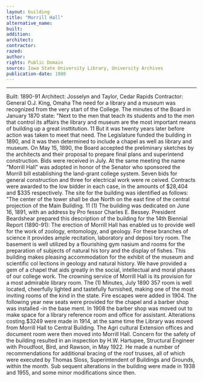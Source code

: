 ```yaml
---
layout: building
title: "Morrill Hall"
alternative_name: 
built: 
addition:
architect: 
contractor: 
razed: 
author:
rights: Public Domain
source: Iowa State University Library, University Archives
publication-date: 1980 
---
```

---

Built: 1890-91 Architect: Josselyn and Taylor, Cedar Rapids Contractor: General O.J. King, Omaha 
The need for a library and a museum was recognized from the very start of the College. The minutes of the Board in January 1870 state: "Next to the men that teach its students and to the men that control its affairs the library and museum are the most important means of building up a great insttitution. 11 
But it was twenty years later before action was taken to meet that need. The Legislature funded the building in 1890, and it was then determined to include a chapel as well as library and museum. 
On May 15, 1890, the Board accepted the preliminary sketches by the architects and their proposal to prepare final plans and superintend construction. Bids were received in July. At the same meeting the name "Morrill Hall" was adopted in honor of the Senator who sponsored the Morrill bill establishing the land-grant college system. Seven bids for general construction and three for electrical work were re ceived. Contracts were awarded to the low bidder in each case, in the amounts of $28,404 and $335 respectively. 
The site for the building was identified as follows: "The center of the tower shall be due North on the east fine of the central projection of the Main Building. 11 (1) 
The building was dedicated on June 16, 1891, with an address by Pro fessor Charles E. Bessey. 
President Beardshear prepared this description of the building for the 14th Biennial Report (1890-91): 
The erection of Morrill Hall has enabled us to provide well for the work of zoology, entomology, and geology. For these branches of science it provides ample recitation, laboratory and deposi tory room. The basement is well utilized by a flourishing gym nasium and rooms for the preparation of subjects of natural his tory and the display of fishes. This building makes pleasing accommodation for the exhibit of the museum and scientific col lections in geology and natural history. We have provided a gem of a chapel that aids greatly in the social, intellectual and moral phases of our college work. The crowning service of Morrill Hall is its provision for a most admirable library room. The 
(1) Minutes, July 1890 
357 
room is well located, cheerfully lighted and tastefully furnished, making one of the most inviting rooms of the kind in the state. 
Fire escapes were added in 1904. The following year new seats were provided for the chapel and a barber shop was installed -in the base ment. In 1908 the barber shop was moved out to make space for a library reference room and office for assistant. 
Alterations costing.$3249 were made in 1914, at the same time the Library was moved from Morrill Hall to Central Building. The Agri cultural Extension offices and document room were then moved into Morrill Hall. 
Concern for the safety of the building resulted in an inspection by 
H.W. Hartupee, Structural Engineer with Proudfoot, Bird, and Rawson, in May 1922. He made a number of recommendations for additional bracing of the roof trusses, all of which were executed by Thomas Sloss, Superintendent of Buildings and Grounds, within the month. Sub sequent alterations in the building were made in 1938 and 1955, and some minor modifications since then.